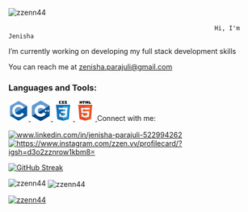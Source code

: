 
<p align="left"> <img src="https://komarev.com/ghpvc/?username=zzenn44&label=Profile%20views&color=0e75b6&style=flat" alt="zzenn44" /> </p>

                                                             Hi, I'm Jenisha

I’m currently working on developing my full stack development skills

You can reach me at zenisha.parajuli@gmail.com




<h3 align="left">Languages and Tools:</h3>
<p align="left"> <a href="https://www.cprogramming.com/" target="_blank" rel="noreferrer"> <img src="https://raw.githubusercontent.com/devicons/devicon/master/icons/c/c-original.svg" alt="c" width="40" height="40"/> </a> <a href="https://www.w3schools.com/cpp/" target="_blank" rel="noreferrer"> <img src="https://raw.githubusercontent.com/devicons/devicon/master/icons/cplusplus/cplusplus-original.svg" alt="cplusplus" width="40" height="40"/> </a> <a href="https://www.w3schools.com/css/" target="_blank" rel="noreferrer"> <img src="https://raw.githubusercontent.com/devicons/devicon/master/icons/css3/css3-original-wordmark.svg" alt="css3" width="40" height="40"/> </a> <a href="https://www.w3.org/html/" target="_blank" rel="noreferrer"> <img src="https://raw.githubusercontent.com/devicons/devicon/master/icons/html5/html5-original-wordmark.svg" alt="html5" width="40" height="40"/> </a> <a 

<h3 align="left">Connect with me:</h3>
<p align="left">
<a href="https://linkedin.com/in/www.linkedin.com/in/jenisha-parajuli-522994262" target="blank"><img align="center" src="https://raw.githubusercontent.com/rahuldkjain/github-profile-readme-generator/master/src/images/icons/Social/linked-in-alt.svg" alt="www.linkedin.com/in/jenisha-parajuli-522994262" height="30" width="40" /></a>
<a href="https://instagram.com/https://www.instagram.com/zzen.vv/profilecard/?igsh=d3o2zznrow1kbm8=" target="blank"><img align="center" src="https://raw.githubusercontent.com/rahuldkjain/github-profile-readme-generator/master/src/images/icons/Social/instagram.svg" alt="https://www.instagram.com/zzen.vv/profilecard/?igsh=d3o2zznrow1kbm8=" height="30" width="40" /></a>
</p>

[![GitHub Streak](https://streak-stats.demolab.com?user=zzenn44&theme=radical&hide_border=true&border_radius=5)](https://git.io/streak-stats)


<p><img align="left" src="https://github-readme-stats.vercel.app/api/top-langs?username=zzenn44&show_icons=true&locale=en&layout=compact" alt="zzenn44" /></p>

<p>&nbsp;<img align="center" src="https://github-readme-stats.vercel.app/api?username=zzenn44&show_icons=true&locale=en" alt="zzenn44" /></p>


<p align="left"> <a href="https://github.com/ryo-ma/github-profile-trophy"><img src="https://github-profile-trophy.vercel.app/?username=zzenn44" alt="zzenn44" /></a> </p>











